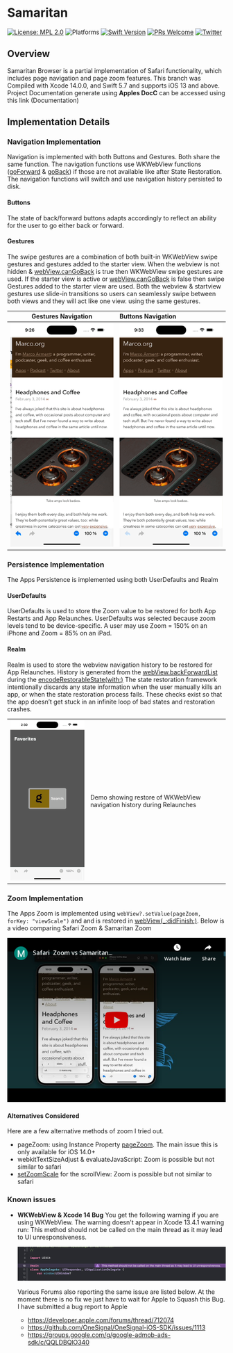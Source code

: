 # Samaritan

[![License: MPL 2.0](https://img.shields.io/badge/License-MPL%202.0-brightgreen.svg)](https://opensource.org/licenses/MPL-2.0)
![Platforms](https://img.shields.io/badge/platform-iOS-lightgrey.svg)
[![Swift Version](https://img.shields.io/badge/Swift-5.7-F16D39.svg?style=flat)](https://developer.apple.com/swift)
[![PRs Welcome](https://img.shields.io/badge/PRs-welcome-brightgreen.svg?style=flat-square)](http://makeapullrequest.com)
[![Twitter](https://img.shields.io/badge/twitter-@byaruhaf-blue.svg)](http://twitter.com/byaruhaf)

## Overview

Samaritan Browser is a partial implementation of Safari functionality, which includes page navigation and page zoom features.
This branch was Compiled with Xcode 14.0.0, and Swift 5.7 and supports iOS 13 and above.
Project Documentation generate using **Apples DocC** can be accessed using this link (Documentation)

## Implementation Details

### Navigation Implementation

Navigation is implemented with both Buttons and Gestures. Both share the same function.
The navigation functions use WKWebView functions ([goForward](https://developer.apple.com/documentation/webkit/wkwebview/1414993-goforward) & [goBack](https://developer.apple.com/documentation/webkit/wkwebview/1414952-goback)) if those are not available like after State Restoration.
The navigation functions will switch and use navigation history persisted to disk.

#### Buttons

The state of back/forward buttons adapts accordingly to reflect an ability for the user to go either back or forward.

#### Gestures

The swipe gestures are a combination of both built-in WKWebView swipe gestures and gestures added to the starter view.
When the webview is not hidden & [webView.canGoBack](https://developer.apple.com/documentation/webkit/wkwebview/1414966-cangoback) is true then WKWebView swipe gestures are used.
If the starter view is active or [webView.canGoBack](https://developer.apple.com/documentation/webkit/wkwebview/1414966-cangoback) is false then swipe Gestures added to the starter view are used. Both the webview & startview gestures use slide-in transitions so users can seamlessly swipe between both views and they will act like one view.
using the same gestures.

|     Gestures Navigation     | Buttons Navigation                |
| :-------------------------: | :-------------------------------- |
| ![Navigation](Demo/Nav.gif) | ![Navigation](Demo/ButtonNav.gif) |

### Persistence Implementation

The Apps Persistence is implemented using both UserDefaults and Realm

#### UserDefaults

UserDefaults is used to store the Zoom value to be restored for both App Restarts and App Relaunches.
UserDefaults was selected because zoom levels tend to be device-specific.
A user may use Zoom = 150% on an iPhone and Zoom = 85% on an iPad.

#### Realm

Realm is used to store the webview navigation history to be restored for App Relaunches.
History is generated from the [webView.backForwardList](https://developer.apple.com/documentation/webkit/wkwebview/1414977-backforwardlist) during the [encodeRestorableState(with:)](https://developer.apple.com/documentation/uikit/uiviewcontroller/1621461-encoderestorablestate)
The state restoration framework intentionally discards any state information when the user manually kills an app, or when the state restoration process fails.
These checks exist so that the app doesn’t get stuck in an infinite loop of bad states and restoration crashes.

|                              |                                                                        |
| :--------------------------: | :--------------------------------------------------------------------- |
| ![Restore](Demo/Restore.gif) | Demo showing restore of WKWebView navigation history during Relaunches |

### Zoom Implementation

The Apps Zoom is implemented using `webView?.setValue(pageZoom, forKey: "viewScale")` and and is restored in [webView(\_:didFinish:)](https://developer.apple.com/documentation/webkit/wknavigationdelegate/1455629-webview). Below is a video comparing Safari Zoom & Samaritan Zoom

[![Safari Zoom vs Samaritan Zoom](Demo/embed.png)](https://youtu.be/nOsr5MuHJPg "Safari Zoom vs Samaritan Zoom")

#### Alternatives Considered

Here are a few alternative methods of zoom I tried out.

- pageZoom: using Instance Property [pageZoom](https://developer.apple.com/documentation/webkit/wkwebview/3516411-pagezoom). The main issue this is only available for iOS 14.0+
- webkitTextSizeAdjust & evaluateJavaScript: Zoom is possible but not similar to safari
- [setZoomScale](https://developer.apple.com/documentation/uikit/uiscrollview/1619412-setzoomscale) for the scrollView: Zoom is possible but not similar to safari

### Known issues

- **WKWebView & Xcode 14 Bug**
  You get the following warning if you are using WKWebView. The warning doesn't appear in Xcode 13.4.1
  warning run: This method should not be called on the main thread as it may lead to UI unresponsiveness.

  ![Navigation](Demo/Bug2.png)

  Various Forums also reporting the same issue are listed below. At the moment there is no fix we just have to wait for Apple to Squash this Bug.
  I have submitted a bug report to Apple

  - https://developer.apple.com/forums/thread/712074
  - https://github.com/OneSignal/OneSignal-iOS-SDK/issues/1113
  - https://groups.google.com/g/google-admob-ads-sdk/c/QQLDBQlO340
